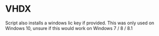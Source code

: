 # VHDX

Script also installs a windows lic key if provided.
This was only used on Windows 10, unsure if this would work on Windows 7 / 8 / 8.1
